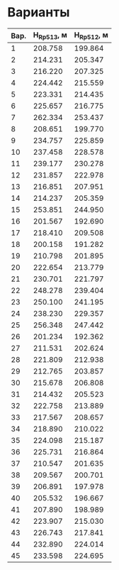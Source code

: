 # Варианты

| Вар. | H<sub>Rp513</sub>, м | H<sub>Rp512</sub>, м | 
| ---- | -------------------- | -------------------- | 
| 1    | 208.758              | 199.864              | 
| 2    | 214.231              | 205.347              | 
| 3    | 216.220              | 207.325              | 
| 4    | 224.442              | 215.559              | 
| 5    | 223.331              | 214.435              | 
| 6    | 225.657              | 216.775              | 
| 7    | 262.334              | 253.437              | 
| 8    | 208.651              | 199.770              | 
| 9    | 234.757              | 225.859              | 
| 10   | 237.458              | 228.578              | 
| 11   | 239.177              | 230.278              | 
| 12   | 231.857              | 222.978              | 
| 13   | 216.851              | 207.951              | 
| 14   | 214.237              | 205.359              | 
| 15   | 253.851              | 244.950              | 
| 16   | 201.567              | 192.690              | 
| 17   | 218.410              | 209.508              | 
| 18   | 200.158              | 191.282              | 
| 19   | 210.798              | 201.895              | 
| 20   | 222.654              | 213.779              | 
| 21   | 230.701              | 221.797              | 
| 22   | 248.278              | 239.404              | 
| 23   | 250.100              | 241.195              | 
| 24   | 238.230              | 229.357              | 
| 25   | 256.348              | 247.442              | 
| 26   | 201.234              | 192.362              | 
| 27   | 211.531              | 202.624              | 
| 28   | 221.809              | 212.938              | 
| 29   | 212.765              | 203.857              | 
| 30   | 215.678              | 206.808              | 
| 31   | 214.432              | 205.523              | 
| 32   | 222.758              | 213.889              | 
| 33   | 217.567              | 208.657              | 
| 34   | 218.890              | 210.022              | 
| 35   | 224.098              | 215.187              | 
| 36   | 225.731              | 216.864              | 
| 37   | 210.547              | 201.635              | 
| 38   | 209.567              | 200.701              | 
| 39   | 206.891              | 197.978              | 
| 40   | 205.532              | 196.667              | 
| 41   | 207.890              | 198.989              | 
| 42   | 223.907              | 215.030              | 
| 43   | 226.743              | 217.841              | 
| 44   | 232.890              | 224.014              | 
| 45   | 233.598              | 224.695              | 
